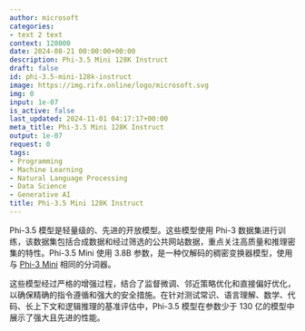 ```yaml
---
author: microsoft
categories:
- text 2 text
context: 128000
date: 2024-08-21 00:00:00+00:00
description: Phi-3.5 Mini 128K Instruct
draft: false
id: phi-3.5-mini-128k-instruct
image: https://img.rifx.online/logo/microsoft.svg
img: 0
input: 1e-07
is_active: false
last_updated: 2024-11-01 04:17:17+00:00
meta_title: Phi-3.5 Mini 128K Instruct
output: 1e-07
request: 0
tags:
- Programming
- Machine Learning
- Natural Language Processing
- Data Science
- Generative AI
title: Phi-3.5 Mini 128K Instruct
---
```
















Phi-3.5 模型是轻量级的、先进的开放模型。这些模型使用 Phi-3 数据集进行训练，该数据集包括合成数据和经过筛选的公共网站数据，重点关注高质量和推理密集的特性。Phi-3.5 Mini 使用 3.8B 参数，是一种仅解码的稠密变换器模型，使用与 [Phi-3 Mini](/microsoft/phi-3-mini-128k-instruct) 相同的分词器。

这些模型经过严格的增强过程，结合了监督微调、邻近策略优化和直接偏好优化，以确保精确的指令遵循和强大的安全措施。在针对测试常识、语言理解、数学、代码、长上下文和逻辑推理的基准评估中，Phi-3.5 模型在参数少于 130 亿的模型中展示了强大且先进的性能。


